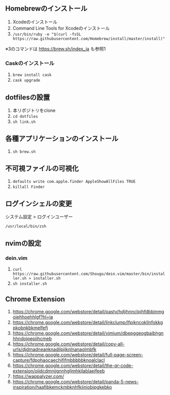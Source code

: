 ## Homebrewのインストール

1. Xcodeのインストール
1. Command Line Tools for Xcodeのインストール
1. `/usr/bin/ruby -e "$(curl -fsSL https://raw.githubusercontent.com/Homebrew/install/master/install)"`

※3のコマンドは https://brew.sh/index_ja も参照1

### Caskのインストール

1. `brew install cask`
2. `cask upgrade`

## dotfilesの設置

1. 本リポジトリをclone
1. `cd dotfiles`
1. `sh link.sh`

## 各種アプリケーションのインストール

1. `sh brew.sh`
 
## 不可視ファイルの可視化
 
 1. `defaults write com.apple.finder AppleShowAllFiles TRUE`
 1. `killall Finder`
 
## ログインシェルの変更
 
システム設定 > ログインユーザー 
 
`/usr/local/bin/zsh`

## nvimの設定

### dein.vim

1. `curl https://raw.githubusercontent.com/Shougo/dein.vim/master/bin/installer.sh > installer.sh`
1. `sh installer.sh`

## Chrome Extension

1. https://chrome.google.com/webstore/detail/pasty/hdjihnnclpjhfdbbinmgoiehhoehhlgf?hl=ja
1. https://chrome.google.com/webstore/detail/linkclump/lfpjkncokllnfokkgpkobnkbkmelfefj
1. https://chrome.google.com/webstore/detail/vimium/dbepggeogbaibhgnhhndojpepiihcmeb
1. https://chrome.google.com/webstore/detail/copy-all-urls/djdmadneanknadilpjiknlnanaolmbfk
1. https://chrome.google.com/webstore/detail/full-page-screen-capture/fdpohaocaechififmbbbbbknoalclacl
1. https://chrome.google.com/webstore/detail/the-qr-code-extension/oijdcdmnjjgnnhgljmhkjlablaejfeeb
1. https://wappalyzer.com/
1. https://chrome.google.com/webstore/detail/panda-5-news-inspiration/haafibkemckmbknhfkiiniobjpgkebko
